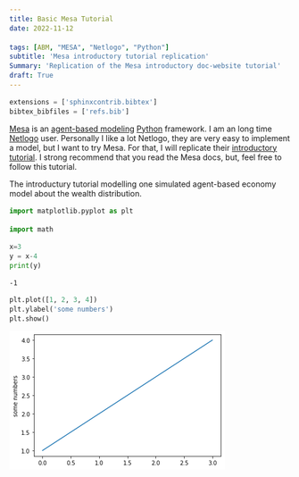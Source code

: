 ```yaml
---
title: Basic Mesa Tutorial
date: 2022-11-12

tags: [ABM, "MESA", "Netlogo", "Python"]
subtitle: 'Mesa introductory tutorial replication'
Summary: 'Replication of the Mesa introductory doc-website tutorial'
draft: True
---
```



```python
extensions = ['sphinxcontrib.bibtex']
bibtex_bibfiles = ['refs.bib']
```

[Mesa](https://github.com/projectmesa/mesa) is an [agent-based modeling](https://en.wikipedia.org/wiki/Agent-based_model) [Python](https://www.python.org/) framework. I am an long time [Netlogo](https://ccl.northwestern.edu/netlogo/) user. Personally I like a lot Netlogo, they are very easy to implement a model, but I want to try Mesa. For that, I will replicate their [introductory tutorial](https://mesa.readthedocs.io/en/latest/tutorials/intro_tutorial.html). I strong recommend that you read the Mesa docs, but, feel free to follow this tutorial. 



The introductury tutorial modelling one simulated agent-based economy model about the wealth distribution. 


```python
import matplotlib.pyplot as plt

import math
```


```python
x=3
y = x-4
print(y)
```

    -1



```python
plt.plot([1, 2, 3, 4])
plt.ylabel('some numbers')
plt.show()
```


    
![png](./index_6_0.png)
    

